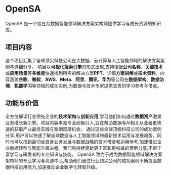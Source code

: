 # OpenSA 
OpenSA 是一个旨在为数据智能领域解决方案架构师提供学习与成长资源的知识库。 
## 项目内容
这个项目汇集了全球顶尖科技公司在大数据、云计算与人工智能领域的解决方案案例与详细分享。
项目以**可视化搜索引擎**的形式出现,支持根据**公司名称**、**关键技术**或**应用场景**等**多维度**快速找到所需的解决方案**PPT**、详细**方案讲解**或**技术资料**。内容涵盖**谷歌**、**微软**、**AWS**、**Meta**、**阿里**、**腾讯**、**华为**等公司在**数据架构**、**数据治理**、**机器学习**等领域的成功实例,为数据与技术专家提供宝贵的学习参考与借鉴。  
## 功能与价值
全方位解读行业领先企业的**技术架构**与**创新应用**,学习他们如何通过**数据资产**激发业务增长新引擎。项目内容丰富专业而吸引人,旨在帮助数据与AI相关从业者更快速的获取产业最佳实践与案例观摩机会。 
通过这些全球顶级科技公司的成功案例分享,用户可以快速了解全球数据与人工智能领域的最新技术运用与发展趋势。同时也可以找到最切合自身业务发展与数据战略的技术借鉴和运用参考,加速推进企业数据转型与智能升级进程。我们将持续更新更丰富和更权威的案例分享,不断丰富学习与研发者的专业知识与技能。
OpenSA 致力于成为数据智能领域解决方案架构师的专业学习与资源中心,帮助他们通过行业顶尖公司的成功案例不断提高数据科技运用能力,加速推动企业数字化转型升级。
